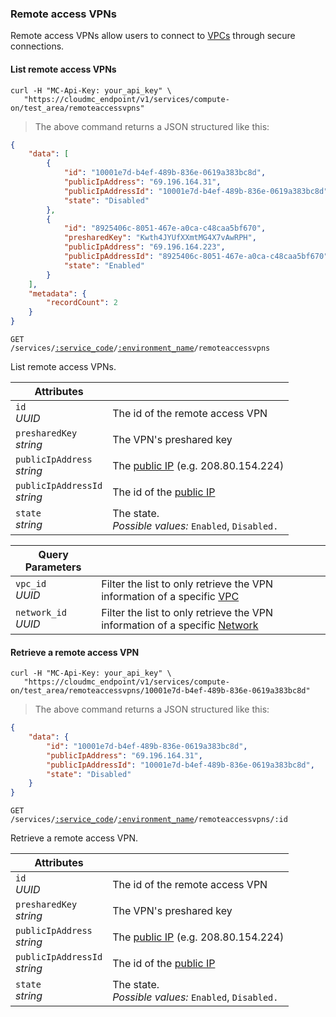 ### Remote access VPNs

Remote access VPNs allow users to connect to [VPCs](#cloudstack-vpcs) through secure connections.

#### List remote access VPNs
```shell
curl -H "MC-Api-Key: your_api_key" \
   "https://cloudmc_endpoint/v1/services/compute-on/test_area/remoteaccessvpns"
```
> The above command returns a JSON structured like this:

```json
{
    "data": [
        {
            "id": "10001e7d-b4ef-489b-836e-0619a383bc8d",
            "publicIpAddress": "69.196.164.31",
            "publicIpAddressId": "10001e7d-b4ef-489b-836e-0619a383bc8d",
            "state": "Disabled"
        },
        {
            "id": "8925406c-8051-467e-a0ca-c48caa5bf670",
            "presharedKey": "Kwth4JYUfXXmtMG4X7vAwRPH",
            "publicIpAddress": "69.196.164.223",
            "publicIpAddressId": "8925406c-8051-467e-a0ca-c48caa5bf670",
            "state": "Enabled"
        }
    ],
    "metadata": {
        "recordCount": 2
    }
}
```

<code>GET /services/<a href="#administration-service-connections">:service_code</a>/<a href="#administration-environments">:environment_name</a>/remoteaccessvpns</code>

List remote access VPNs.

Attributes | &nbsp;
---------- | -----
`id`<br/>*UUID* | The id of the remote access VPN
`presharedKey`<br/>*string* | The VPN's preshared key
`publicIpAddress`<br/>*string* | The [public IP](#cloudstack-public-ips) (e.g. 208.80.154.224)
`publicIpAddressId`<br/>*string* | The id of the [public IP](#cloudstack-public-ips)
`state`<br/>*string* | The state.<br/>*Possible values:* `Enabled`, `Disabled.`

Query Parameters | &nbsp;
---------- | -----
`vpc_id`<br/>*UUID* | Filter the list to only retrieve the VPN information of a specific [VPC](#cloudstack-vpcs)
`network_id`<br/>*UUID* | Filter the list to only retrieve the VPN information of a specific [Network](#cloudstack-networks)

#### Retrieve a remote access VPN
```shell
curl -H "MC-Api-Key: your_api_key" \
   "https://cloudmc_endpoint/v1/services/compute-on/test_area/remoteaccessvpns/10001e7d-b4ef-489b-836e-0619a383bc8d"
```
> The above command returns a JSON structured like this:

```json
{
    "data": {
        "id": "10001e7d-b4ef-489b-836e-0619a383bc8d",
        "publicIpAddress": "69.196.164.31",
        "publicIpAddressId": "10001e7d-b4ef-489b-836e-0619a383bc8d",
        "state": "Disabled"
    }
}
```

<code>GET /services/<a href="#administration-service-connections">:service_code</a>/<a href="#administration-environments">:environment_name</a>/remoteaccessvpns/:id</code>

Retrieve a remote access VPN.

Attributes | &nbsp;
---------- | -----
`id`<br/>*UUID* | The id of the remote access VPN
`presharedKey`<br/>*string* | The VPN's preshared key
`publicIpAddress`<br/>*string* | The [public IP](#cloudstack-public-ips) (e.g. 208.80.154.224)
`publicIpAddressId`<br/>*string* | The id of the [public IP](#cloudstack-public-ips)
`state`<br/>*string* | The state.<br/>*Possible values:* `Enabled`, `Disabled.`

